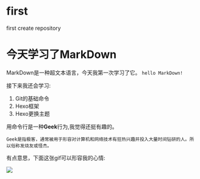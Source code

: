 # first
first create repository
# 今天学习了MarkDown

MarkDown是一种超文本语言，今天我第一次学习了它。
```hello MarkDown!```

接下来我还会学习:
1. Git的基础命令
1. Hexo框架
1. Hexo更换主题

用命令行是一种**Geek**行为,我觉得还挺有趣的。

```Geek是指极客，通常被用于形容对计算机和网络技术有狂热兴趣并投入大量时间钻研的人。所以俗称发烧友或怪杰。```

有点意思，下面这张gif可以形容我的心情:

![](https://qgt-style.oss-cn-hangzhou.aliyuncs.com/newcoursep4/g1/g1-2-2/tenor.gif)
